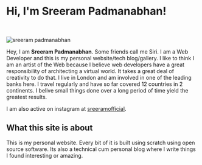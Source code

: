 # Hi, I'm Sreeram Padmanabhan!

&nbsp;

![sreeram padmanabhan](/img/sreeram-collage.jpg "sreeram padmanabhan")

Hey, I am **Sreeram Padmanabhan**. Some friends call me Siri. I am a Web Developer and this is my personal website/tech blog/gallery. I like to think I am an artist of the Web because I believe web developers have a great responsibility of architecting a virtual world. It takes a great deal of creativity to do that. I live in London and am involved in one of the leading banks here. I travel regularly and have so far covered 12 countries in 2 continents. I belive small things done over a long period of time yield the greatest results.

I am also active on instagram at [sreeramofficial](https://instagram.com/sreeramofficial).

## What this site is about

This is my personal website. Every bit of it is built using scratch using open source software. Its also a technical cum personal blog where I write things I found interesting or amazing.